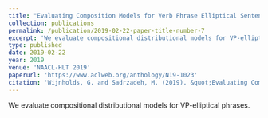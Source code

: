 ```yaml
---
title: "Evaluating Composition Models for Verb Phrase Elliptical Sentence Embeddings"
collection: publications
permalink: /publication/2019-02-22-paper-title-number-7
excerpt: 'We evaluate compositional distributional models for VP-elliptical phrases.'
type: published
date: 2019-02-22
year: 2019
venue: 'NAACL-HLT 2019'
paperurl: 'https://www.aclweb.org/anthology/N19-1023'
citation: 'Wijnholds, G. and Sadrzadeh, M. (2019). &quot;Evaluating Composition Models for Verb Phrase Elliptical Sentence Embeddings.&quot;  <i>NAACL-HLT 2019 (Long)</i>.'
---
```

We evaluate compositional distributional models for VP-elliptical phrases.
